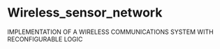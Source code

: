 Wireless_sensor_network
=======================

IMPLEMENTATION OF A WIRELESS COMMUNICATIONS SYSTEM WITH RECONFIGURABLE LOGIC
